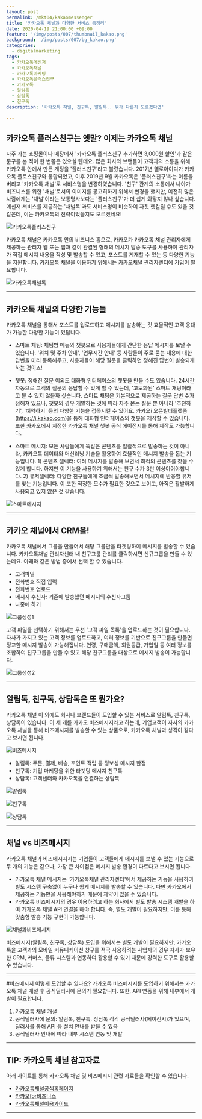 ```yaml
---
layout: post
permalink: /mkt04/kakaomessenger
title: '카카오톡 채널과 다양한 서비스 총정리'
date: 2020-04-19 21:00:00 +09:00
feature: '/img/posts/007/thumbnail_kakao.png'
background: '/img/posts/007/bg_kakao.png'
categories:
  - digitalmarketing
tags:
  - 카카오톡메신저
  - 카카오톡채널
  - 카카오톡마케팅
  - 카카오톡플러스친구
  - 카카오톡
  - 알림톡
  - 상담톡
  - 친구톡
description: '카카오톡 채널, 친구톡, 알림톡.. 뭐가 다른지 모르겠다면'

---
```


## 카카오톡 플러스친구는 옛말? 이제는 카카오톡 채널
자주 가는 쇼핑몰이나 매장에서 '카카오톡 플러스친구 추가하면 3,000원 할인'과 같은 문구를 본 적이 한 번쯤은 있으실 텐데요. 많은 회사와 브랜들이 고객과의 소통을 위해 카카오톡 안에서 만든 계정을 '플러스친구'라고 불렀습니다. 2017년 옐로아이디가 카카오톡 플로스친구와 통합되었고, 이후 2019년 9월 카카오톡은 '플러스친구'라는 이름을 버리고 '카카오톡 채널'로 서비스명을 변경하였습니다. '친구' 관계의 소통에서 나아가 비즈니스를 위한 '채널'로서의 이미지를 공고히하기 위해서 변경을 했지만, 여전히 많은 사람에게는 '채널'이라는 보통명사보다는 '플러스친구'가 더 쉽게 와닿지 않나 싶습니다. 메신저 서비스를 제공하는 '채널톡'과도 서비스명이 비슷하여 자칫 헷갈릴 수도 있을 것 같은데, 이는 카카오톡의 전략이었을지도 모르겠네요!

![카카오톡플러스친구](/img/posts/007/01.png)

카카오톡 채널은 카카오톡 안의 비즈니스 홈으로, 카카오가 카카오톡 채널 관리자에게 제공하는 관리자 웹 또는 앱과 같이 완결된 형태의 메시지 발송 도구를 사용하여 관리자가 직접 메시지 내용을 작성 및 발송할 수 있고, 포스트를 게재할 수 있는 등 다양한 기능을 지원합니다. 카카오톡 채널을 이용하기 위해서는 카카오채널 관리자센터에 가입이 필요합니다.

![카카오톡채널톡](/img/posts/007/02.png)

------

## 카카오톡 채널의 다양한 기능들
카카오톡 채널을 통해서 포스트를 업로드하고 메시지를 발송하는 것 효율적인 고객 응대가 가능한 다양한 기능이 있답니다.

* 스마트 채팅: 채팅방 메뉴와 챗봇으로 사용자들에게 간단한 응답 메시지를 보낼 수 있습니다. '위치 및 주차 안내', '업무시간 안내' 등 사람들이 주로 묻는 내용에 대한 답변을 미리 등록해두고, 사용자들이 해당 질문을 클릭하면 정해진 답변이 발송되게 하는 것이죠!

* 챗봇: 정해진 질문 이외도 대화형 인터페이스의 챗봇을 만들 수도 있습니다. 24시간 자동으로 고객의 질문의 응답할 수 있게 할 수 있는데, '고도화된' 스마트 채팅이라고 볼 수 있지 않을까 싶습니다. 스마트 채팅은 기본적으로 제공하는 질문 답변 수가 정해져 있으나, 챗봇의 경우 개발하는 것에 따라 자주 묻는 질문 뿐 아니라 '추천하기', '예약하기' 등의 다양한 기능을 접목시킬 수 있어요. 카카오i 오픈빌더플랫폼(https://i.kakao.com)을 통해 대화형 인터페이스의 챗봇을 제작할 수 있습니다. 또한 카카오에서 지정한 카카오톡 채널 챗봇 공식 에이전시를 통해 제작도 가능합니다.

* 스마트 메시지: 모든 사람들에게 똑같은 콘텐츠를 일괄적으로 발송하는 것이 아니라, 카카오톡 데이터와 머신러닝 기술을 활용하여 효율적인 메시지 발송을 돕는 기능입니다. 1) 콘텐츠 셀렉터: 여러 메시지를 발송해 보면서 최적의 콘텐츠를 찾을 수 있게 합니다. 하지만 이 기능을 사용하기 위해서는 친구 수가 3만 이상이어야합니다. 2) 유저셀렉터: 다양한 친구들에게 조금씩 발송해보면서 메시지에 반응할 유저를 찾는 기능입니다. 이 또한 적정한 모수가 필요한 것으로 보이고, 아직은 활발하게 사용되고 있지 않은 것 같습니다.

![스마트메시지](/img/posts/007/03.png)

------

## 카카오 채널에서 CRM을!
카카오톡 채널에서 그룹을 만들어서 해당 그룹만을 타겟팅하여 메시지를 발송할 수 있습니다. 카카오톡채널 관리자센터 내 친구그룹 관리를 클릭하시면 신규그룹을 만들 수 있는데요. 아래와 같은 방법 중에서 선택 할 수 있습니다.

* 고객파일
* 전화번호 직접 입력
* 전화번호 업로드
* 메시지 수신자: 기존에 발송했던 메시지의 수신자그룹
* 나중에 하기

![그룹생성1](/img/posts/007/04.png)

고객 파일을 선택하기 위해서는 우선 '고객 파일 목록'을 업로드하는 것이 필요합니다. 자사가 가지고 있는 고객 정보를 업로드하고, 여러 정보를 기반으로 친구그룹을 만들면 정교한 메시지 발송이 가능해집니다. 연령, 구매금액, 회원등급, 가입일 등 여러 정보를 조합하여 친구그룹을 만들 수 있고 해당 친구그룹을 대상으로 메시지 발송이 가능합니다.

![그룹생성2](/img/posts/007/05.png)

------

## 알림톡, 친구톡, 상담톡은 또 뭔가요?
카카오톡 채널 이 외에도 회사나 브랜드들이 도입할 수 있는 서비스로 알림톡, 친구톡, 상담톡이 있습니다. 이 세 개를 카카오 비즈메시지라고 하는데, 기업고객이 자사의 카카오톡 채널을 통해 비즈메시지를 발송할 수 있는 상품으로, 카카오톡 채널과 성격이 같다고 보시면 됩니다.

![비즈메시지](/img/posts/007/06.png)

* 알림톡: 주문, 결제, 배송, 포인트 적립 등 정보성 메시지 한정
* 친구톡: 기업 마케팅을 위한 타겟팅 메시지 친구톡
* 상담톡: 고객센터와 카카오톡을 연결하는 상담톡

![알림톡](/img/posts/007/07.png)

![친구톡](/img/posts/007/08.png)

![상담톡](/img/posts/007/09.png)


------

## 채널 vs 비즈메시지
카카오톡 채널과 비즈메시지지는 기업들이 고객들에게 메시지를 보낼 수 있는 기능으로 두 개의 기능은 같으나, 가장 큰 차이점은 메시지 발송 환경이 다르다고 보시면 됩니다.
* 카카오톡 채널 메시지는 '카카오톡채널 관리자센터'에서 제공하는 기능을 사용하여 별도 시스템 구축없이 누구나 쉽게 메시지를 발송할 수 있습니다. 다만 카카오에서 제공하는 기능만을 사용해야하기 때문에 제약이 있을 수 있습니다.
* 카카오톡 비즈메시지의 경우 이용하려고 하는 회사에서 별도 발송 시스템 개발을 하여 카카오톡 채널 API 연결을 해야 합니다. 즉, 별도 개발이 필요하지만, 이를 통해 맞춤형 발송 기능 구현이 가능합니다.

![채널과비즈메시지](/img/posts/007/10.png)

비즈메시지(알림톡, 친구톡, 상담톡) 도입을 위해서는 별도 개발이 필요하지만, 카카오톡을 고객과의 모바일 커뮤니케이션 창구를 적극 사용하려는 사업자의 경우 자사가 보유한 CRM, 커머스, 물류 시스템과 연동하여 활용할 수 있기 때문에 강력한 도구로 활용할 수 있습니다.

------


#비즈메시지 어떻게 도입할 수 있나요?
카카오톡 비즈메시지를 도입하기 위해서는 카카오톡 채널 개설 후 공식딜러사에 문의가 필요합니다. 또한, API 연동을 위해 내부에서 개발이 필요합니다.
1. 카카오톡 채널 개설
2. 공식딜러사에 문의: 알림톡, 친구톡, 상담톡 각각 공식딜러사(에이전시)가 있으며, 딜러사를 통해 API 등 설치 안내를 받을 수 있음
3. 공식딜러사 안내에 따라 내부 시스템 연동 및 개발

------

## TIP: 카카오톡 채널 참고자료
아래 사이트를 통해 카카오톡 채널 및 비즈메시지 관련 자료들을 확인할 수 있습니다.
* [카카오톡채널공식홈페이지](https://center-pf.kakao.com "kakaochannel")
* [카카오for비즈니스](https://business.kakao.com "kakaobusiness")
* [카카오톡채널이용가이드](https://bit.ly/3czCkwd "kakaochannelguide")


------
